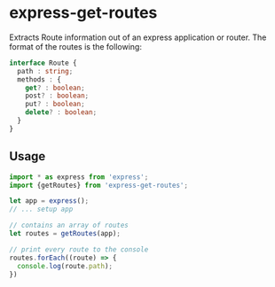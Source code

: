 # express-get-routes

Extracts Route information out of an express application or router.
The format of the routes is the following:

```TypeScript
interface Route {
  path : string;
  methods : {
    get? : boolean;
    post? : boolean;
    put? : boolean;
    delete? : boolean;
  }
}
```

## Usage

```JavaScript
import * as express from 'express';
import {getRoutes} from 'express-get-routes';

let app = express();
// ... setup app

// contains an array of routes
let routes = getRoutes(app);

// print every route to the console
routes.forEach((route) => {
  console.log(route.path);
})
```
